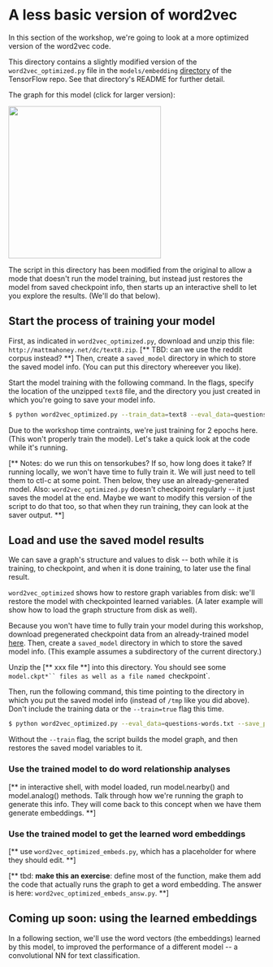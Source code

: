 
# A less basic version of word2vec

In this section of the workshop, we're going to look at a more optimized version of the word2vec code.

This directory contains a slightly modified version of the `word2vec_optimized.py` file in the `models/embedding` [directory](xxx) of the TensorFlow repo.
See that directory's README for further detail.

The graph for this model (click for larger version):

<a href="https://storage.googleapis.com/oscon-tf-workshop-materials/images/word2vec_optimized.png" target="_blank"><img src="https://storage.googleapis.com/oscon-tf-workshop-materials/images/word2vec_optimized.png" width="300"/></a>

The script in this directory has been modified from the original to allow a mode that doesn't run the model training, but instead just restores the model from saved checkpoint info, then starts up an interactive shell to let you explore the results.
(We'll do that below).

## Start the process of training your model

First, as indicated in `word2vec_optimized.py`, download and unzip this file: `http://mattmahoney.net/dc/text8.zip`.
[** TBD: can we use the reddit corpus instead? **]
Then, create a `saved_model` directory in which to store the saved model info. (You can put this directory whereever you like).

Start the model training with the following command. In the flags, specify the location of the unzipped `text8` file, and the directory you just created in which you're going to save your model info.


```sh
$ python word2vec_optimized.py --train_data=text8 --eval_data=questions-words.txt --save_path=/tmp --train=true --epochs_to_train=2
```

Due to the workshop time contraints, we're just training for 2 epochs here. (This won't properly train the model).
Let's take a quick look at the code while it's running.

[** Notes: do we run this on tensorkubes?  If so, how long does it take?
If running locally, we won't have time to fully train it.  We will just need to tell them to ctl-c at some point. Then below, they use an already-generated model.
Also: `word2vec_optimized.py` doesn't checkpoint regularly -- it just saves the model at the end.  Maybe we want to modify this version of the script to do that too, so that when they run training, they can look at the saver output.  **]

## Load and use the saved model results

We can save a graph's structure and values to disk -- both while it is training, to checkpoint, and when it is done training, to later use the final result.

`word2vec_optimized` shows how to restore graph variables from disk: we'll restore the model with checkpointed learned variables. (A later example will show how to load the graph structure from disk as well).

Because you won't have time to fully train your model during this workshop, download pregenerated checkpoint data from an already-trained model [here](xxx).
Then, create a `saved_model` directory in which to store the saved model info. (This example assumes a subdirectory of the current directory.)

Unzip the [** xxx file **] into this directory.  You should see some `model.ckpt*`` files as well as a file named `checkpoint`.

Then, run the following command, this time pointing to the directory in which you put the saved model info (instead of `/tmp` like you did above). Don't include the training data or the `--train=true` flag this time.

```sh
$ python word2vec_optimized.py --eval_data=questions-words.txt --save_path=saved_model
```

Without the `--train` flag, the script builds the model graph, and then restores the saved model variables to it.

### Use the trained model to do word relationship analyses

[** in interactive shell, with model loaded, run model.nearby() and model.analog() methods.  Talk through how we're running the graph to generate this info. They will come back to this concept when we have them generate embeddings. **]

### Use the trained model to get the learned word embeddings

[** use `word2vec_optimized_embeds.py`, which has a placeholder for where they should edit. **] 

[** tbd: **make this an exercise**: define most of the function, make them add the code that actually runs the graph to get a word embedding. The answer is here: `word2vec_optimized_embeds_answ.py`. **]

## Coming up soon: using the learned embeddings

In a following section, we'll use the word vectors (the embeddings) learned by this model, to improved the performance of a different model -- a convolutional NN for text classification.
